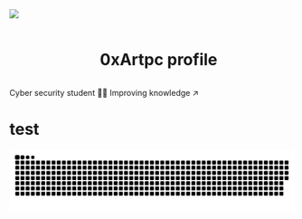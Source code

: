<img src="https://user-images.githubusercontent.com/73097560/115834477-dbab4500-a447-11eb-908a-139a6edaec5c.gif">

<div id="user-content-toc">
  <ul align="center">
    <summary><h1 style="display: inline-block">0xArtpc profile</h1></summary>
  </ul>
</div>

Cyber  security  student 🐱‍💻
Improving knowledge     ↗
<h1>test</h1>


![snake gif](https://github.com/0xArtpc/0xArtpc/blob/output/github-contribution-grid-snake.svg)
